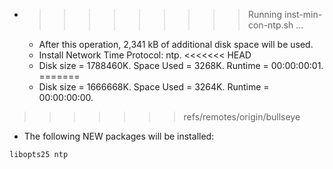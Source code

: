 * >>>>>>>>> Running inst-min-con-ntp.sh ...
  * After this operation, 2,341 kB of additional disk space will be used.
  * Install Network Time Protocol: ntp.
<<<<<<< HEAD
  * Disk size = 1788460K. Space Used = 3268K. Runtime = 00:00:00:01.
=======
  * Disk size = 1666668K. Space Used = 3264K. Runtime = 00:00:00:00.
>>>>>>> refs/remotes/origin/bullseye
  * The following NEW packages will be installed:
  ```bash
libopts25 ntp
  ```
